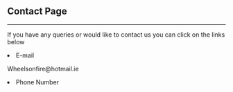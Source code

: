 <!DOCTYPE html>
<html>
  <head>
    
  </head>
  <body>
        <h2>Contact Page</h2><hr>
    <p>If you have any queries or would like to contact us you can click on the links below</p>
  <li>E-mail</li>
  <p>Wheelsonfire@hotmail.ie</p>
  <li>Phone Number</li> 
  </section>
    </details>
  
  </body>
</html>
